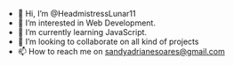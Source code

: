- 👋 Hi, I’m @HeadmistressLunar11
- 👀 I’m interested in Web Development.
- 🌱 I’m currently learning JavaScript.
- 💞️ I’m looking to collaborate on all kind of projects
- 📫 How to reach me on sandyadrianesoares@gmail.com

<!---
HeadmistressLunar11/HeadmistressLunar11 is a ✨ special ✨ repository because its `README.md` (this file) appears on your GitHub profile.
You can click the Preview link to take a look at your changes.
--->
